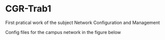 # CGR-Trab1
First pratical work of the subject Network Configuration and Management

Config files for the campus network in the figure below
